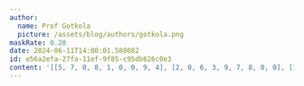 ```yaml
---
author:
  name: Prof Gotkola
  picture: /assets/blog/authors/gotkola.png
maskRate: 0.28
date: 2024-06-11T14:00:01.588082
id: e56a2efa-27fa-11ef-9f85-c95db626c0e3
content: '[[5, 7, 0, 8, 1, 0, 0, 9, 4], [2, 0, 6, 3, 9, 7, 8, 0, 0], [1, 9, 0, 2, 4, 0, 3, 7, 0], [6, 3, 9, 0, 5, 1, 7, 8, 2], [8, 5, 4, 7, 2, 3, 0, 6, 9], [7, 0, 0, 6, 0, 9, 0, 5, 3], [9, 0, 5, 1, 3, 4, 6, 2, 7], [0, 0, 1, 0, 7, 2, 0, 3, 8], [3, 2, 7, 9, 0, 8, 5, 0, 1]]'
---
```

